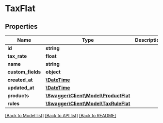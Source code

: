 # TaxFlat

## Properties
Name | Type | Description | Notes
------------ | ------------- | ------------- | -------------
**id** | **string** |  | [optional] 
**tax_rate** | **float** |  | 
**name** | **string** |  | 
**custom_fields** | **object** |  | [optional] 
**created_at** | [**\DateTime**](\DateTime.md) |  | 
**updated_at** | [**\DateTime**](\DateTime.md) |  | 
**products** | [**\Swagger\Client\Model\ProductFlat**](ProductFlat.md) |  | [optional] 
**rules** | [**\Swagger\Client\Model\TaxRuleFlat**](TaxRuleFlat.md) |  | [optional] 

[[Back to Model list]](../../README.md#documentation-for-models) [[Back to API list]](../../README.md#documentation-for-api-endpoints) [[Back to README]](../../README.md)

